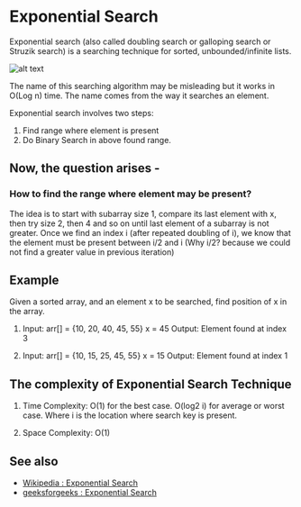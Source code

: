 # Exponential Search

Exponential search (also called doubling search or galloping search or Struzik search) is a searching technique for sorted, unbounded/infinite lists.

![alt text](https://i.ytimg.com/vi/BDVYtuWXgXE/maxresdefault.jpg)

 The name of this searching algorithm may be misleading but it works in O(Log n) time. The name comes from the way it searches an element.

 Exponential search involves two steps:

 1. Find range where element is present
 2. Do Binary Search in above found range.

 ## Now, the question arises -

### How to find the range where element may be present?

The idea is to start with subarray size 1, compare its last element with x, then try size 2, then 4 and so on until last element of a subarray is not greater.
Once we find an index i (after repeated doubling of i), we know that the element must be present between i/2 and i (Why i/2? because we could not find a greater value in previous iteration)

## Example

Given a sorted array, and an element x to be searched, find position of x in the array.

1. Input:  arr[] = {10, 20, 40, 45, 55}
        x = 45
Output: Element found at index 3

2. Input:  arr[] = {10, 15, 25, 45, 55}
        x = 15
Output: Element found at index 1

## The complexity of Exponential Search Technique

1. Time Complexity: O(1) for the best case. O(log2 i) for average or worst case. Where i is the location where search key is present.

2. Space Complexity: O(1)

## See also

* [Wikipedia : Exponential Search](https://en.wikipedia.org/wiki/Exponential_search)
* [geeksforgeeks : Exponential Search](https://www.geeksforgeeks.org/exponential-search/)
